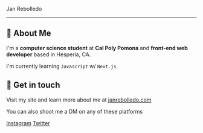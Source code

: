 Jan Rebolledo

--- 

## 🐻 About Me

I'm a **computer science student** at **Cal Poly Pomona** and **front-end web developer** based in Hesperia, CA.

I'm currently learning `Javascript` w/ `Next.js`.

## 🤝 Get in touch

Visit my site and learn more about me at [janrebolledo.com](https://janrebolledo.com)

You can also shoot me a DM on any of these platforms

[Instagram](https://instagram.com/janrebolledo)
[Twitter](https://twitter.com/janconcepts)
